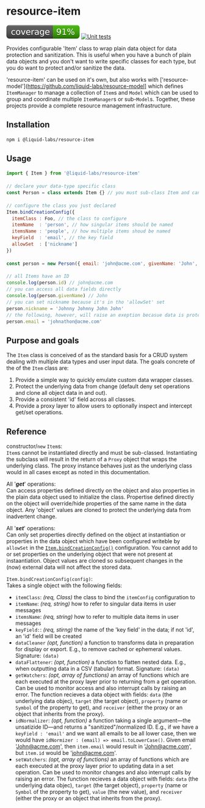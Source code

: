 # resource-item
[![coverage: 91%](./.readme-assets/coverage.svg)](https://github.com/liquid-labs/resource-item/pulls?q=is%3Apr+is%3Aclosed) [![Unit tests](https://github.com/liquid-labs/resource-item/actions/workflows/unit-tests-node.yaml/badge.svg)](https://github.com/liquid-labs/resource-item/actions/workflows/unit-tests-node.yaml)

Provides configurable 'Item' class to wrap plain data object for data protection and sanitization. This is useful when you have a bunch of plain data objects and you don't want to write specific classes for each type, but you do want to protect and/or sanitize the data.

'resource-item' can be used on it's own, but also works with ['resource-model'](https://github.com/liquid-labs/resource-model] which defines `ItemManager` to manage a collection of `Item`s and `Model` which can be used to group and coordinate multiple `ItemManager`s or sub-`Model`s. Together, these projects provide a complete resource management infrastructure.

## Installation

```bash
npm i @liquid-labs/resource-item
```

## Usage

```javascript
import { Item } from '@liquid-labs/resource-item'

// declare your data-type specific class
const Person = class extends Item {} // you must sub-class Item and cannot create Item's directly

// configure the class you just declared
Item.bindCreationConfig({
  itemClass : Foo, // the class to configure
  itemName  : 'person', // how singular items should be named
  itemsName : 'people', // how multiple items shoud be named
  keyField  : 'email', // the key field
  allowSet  : ['nickname']
})

const person = new Person({ email: 'john@acme.com', givenName: 'John', nickname: 'Johnny Boy' })

// all Items have an ID
console.log(person.id) // john@acme.com
// you can access all data fields directly
console.log(person.givenName) // John
// you can set nickname because it's in tho 'allowSet' set
person.nickname = 'Johnny Johnny John John'
// the following, however, will raise an exeption becasue data is protected by default
person.email = 'johnathon@acme.com'
```

## Purpose and goals

The `Item` class is conceived of as the standard basis for a CRUD system dealing with multiple data types and user input data. The goals concrete of the of the `Item` class are:
1. Provide a simple way to quickly emulate custom data wrapper classes.
2. Protect the underlying data from change (default deny set operations and clone all object data in and out).
3. Provide a consistent 'id' field across all classes.
4. Provide a proxy layer to allow users to optionally inspect and intercept get/set operations.

## Reference

constructor/`new` `Item`s:\
`Item`s cannot be instantiated directly and must be sub-classed. Instantiating the subclass will result in the return of a `Proxy` object that wraps the underlying class. The proxy instance behaves just as the underlying class would in all cases except as noted in this documentation.

All '___get___' operations:\
Can access properties defined directly on the object and also properties in the plain data object used to initialize the class. Propertise defined directly on the object will override/hide properties of the same name in the data object. Any 'object' values are cloned to protect the underlying data from inadvertent change.

All '___set___' operations:\
Can only set properties directly defined on the object at instantiation or properties in the data object which have been configured writeble by `allowSet` in the [`Item.bindCreationConfig()`](#item-bindcreationconfig) configuration. You cannot add to or set properties on the underlying object that were not present at instaantiation. Object values are cloned so subsequent changes in the (now) external data will not affect the stored data.

<span id="item-bindcreationconfig">`Item.bindCreationConfig(config)`</span>:\
Takes a single object with the following fields:
- `itemClass`: _(req, Class)_ the class to bind the `itemConfig` configuration to
- `itemName`: _(req, string)_ how to refer to singular data items in user messages
- `itemsName`: _(req, string)_ how to refer to multiple data items in user messages
- `keyField:`: _(req, stirng)_ the name of the 'key field' in the data; if not 'id', an 'id' field will be created
- `dataCleaner` _(opt, function)_ a function to transforms data in preparation for display or export. E.g., to remove cached or ephemeral values. Signature: `(data)`
- `dataFlattener`: _(opt, function)_ a function to flatten nested data. E.g., when outputting data in a CSV (tabular) format. Signature: `(data)`
- `getWatchers`: _(opt, array of functions)_ an array of functions which are each executed at the proxy layer prior to returning from a get operation. Can be used to monitor access and also interrupt calls by raising an error. The function recieves a data object with fields: `data` (the underlying data objec), `target` (the target object), `property` (name or `Symbol` of the property to get), and `receiver` (either the proxy or an object that inherits from the proxy).
- `idNormalizer`: _(opt, function)_ a function taking a single argument—the unsatizide ID—and returns a "sanitized"/normalized ID. E.g., if we have a `keyField : 'email'` and we want all emails to be all lower case, then we would have `idNormizer : (email) => email.toLowerCase()`. Given email 'John@acme.com', then `item.email` would result in 'John@acme.com', but `item.id` would be 'john@acme.com'.
- `setWatchers`: _(opt, array of functions)_ an array of functions which are each executed at the proxy layer prior to updating data in a set operation. Can be used to monitor changes and also interrupt calls by raising an error. The function recieves a data object with fields: `data` (the underlying data objec), `target` (the target object), `property` (name or `Symbol` of the property to get), `value` (the new value), and `receiver` (either the proxy or an object that inherits from the proxy).
